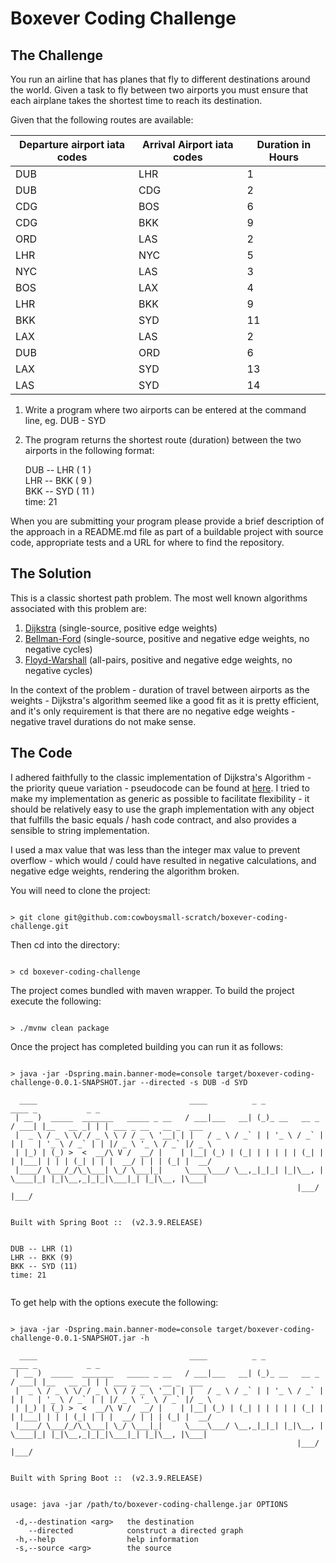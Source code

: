 
# Boxever Coding Challenge



## The Challenge


You run an airline that has planes that fly to different destinations around the world. Given a
task to fly between two airports you must ensure that each airplane takes the shortest time
to reach its destination.


Given that the following routes are available:


| Departure airport iata codes | Arrival Airport iata codes | Duration in Hours |
| ---------------------------- | -------------------------- | ----------------- |
| DUB                          | LHR                        | 1                 |
| DUB                          | CDG                        | 2                 |
| CDG                          | BOS                        | 6                 |
| CDG                          | BKK                        | 9                 |
| ORD                          | LAS                        | 2                 |
| LHR                          | NYC                        | 5                 |
| NYC                          | LAS                        | 3                 |
| BOS                          | LAX                        | 4                 |
| LHR                          | BKK                        | 9                 |
| BKK                          | SYD                        | 11                |
| LAX                          | LAS                        | 2                 |
| DUB                          | ORD                        | 6                 |
| LAX                          | SYD                        | 13                |
| LAS                          | SYD                        | 14                |




1. Write a program where two airports can be entered at the command line, eg. DUB - SYD  


2. The program returns the shortest route (duration) between the two airports in the following format:  


   DUB -- LHR ( 1 )  
   LHR -- BKK ( 9 )  
   BKK -- SYD ( 11 )  
   time: 21


When you are submitting your program please provide a brief description of the approach in a 
README.md file as part of a buildable project with source code, appropriate tests and a URL 
for where to find the repository.



## The Solution

This is a classic shortest path problem. The most well known algorithms associated with this 
problem are:


1. [Dijkstra](https://en.wikipedia.org/wiki/Dijkstra%27s_algorithm) (single-source, positive edge weights)
2. [Bellman-Ford](https://en.wikipedia.org/wiki/Bellman%E2%80%93Ford_algorithm) (single-source, positive and negative edge weights, no negative cycles)
3. [Floyd-Warshall](https://en.wikipedia.org/wiki/Floyd%E2%80%93Warshall_algorithm) (all-pairs, positive and negative edge weights, no negative cycles)


In the context of the problem - duration of travel between airports as the weights - 
Dijkstra's algorithm seemed like a good fit as it is pretty efficient, and it's only 
requirement is that there are no negative edge weights - negative travel durations do 
not make sense. 



## The Code

I adhered faithfully to the classic implementation of Dijkstra's Algorithm - the priority queue 
variation - pseudocode can be found at [here](https://en.wikipedia.org/wiki/Dijkstra%27s_algorithm#Using_a_priority_queue). 
I tried to make my implementation as generic as possible to facilitate flexibility - 
it should be relatively easy to use the graph implementation with any object that fulfills the 
basic equals / hash code contract, and also provides a sensible to string implementation.


I used a max value that was less than the integer max value to prevent overflow - which would 
/ could have resulted in negative calculations, and negative edge weights, rendering the algorithm 
broken.


You will need to clone the project:


```shell

> git clone git@github.com:cowboysmall-scratch/boxever-coding-challenge.git  

```


Then cd into the directory:


```shell

> cd boxever-coding-challenge

```


The project comes bundled with maven wrapper. To build the project execute the following:


```shell

> ./mvnw clean package

```


Once the project has completed building you can run it as follows:


```shell

> java -jar -Dspring.main.banner-mode=console target/boxever-coding-challenge-0.0.1-SNAPSHOT.jar --directed -s DUB -d SYD 

  ____                                  ____          _ _                ____ _           _ _
 | __ )  _____  _______   _____ _ __   / ___|___   __| (_)_ __   __ _   / ___| |__   __ _| | | ___ _ __   __ _  ___
 |  _ \ / _ \ \/ / _ \ \ / / _ \ '__| | |   / _ \ / _` | | '_ \ / _` | | |   | '_ \ / _` | | |/ _ \ '_ \ / _` |/ _ \
 | |_) | (_) >  <  __/\ V /  __/ |    | |__| (_) | (_| | | | | | (_| | | |___| | | | (_| | | |  __/ | | | (_| |  __/
 |____/ \___/_/\_\___| \_/ \___|_|     \____\___/ \__,_|_|_| |_|\__, |  \____|_| |_|\__,_|_|_|\___|_| |_|\__, |\___|
                                                                |___/                                    |___/


Built with Spring Boot ::  (v2.3.9.RELEASE)


DUB -- LHR (1)
LHR -- BKK (9)
BKK -- SYD (11)
time: 21


```


To get help with the options execute the following:

```shell

> java -jar -Dspring.main.banner-mode=console target/boxever-coding-challenge-0.0.1-SNAPSHOT.jar -h 

  ____                                  ____          _ _                ____ _           _ _
 | __ )  _____  _______   _____ _ __   / ___|___   __| (_)_ __   __ _   / ___| |__   __ _| | | ___ _ __   __ _  ___
 |  _ \ / _ \ \/ / _ \ \ / / _ \ '__| | |   / _ \ / _` | | '_ \ / _` | | |   | '_ \ / _` | | |/ _ \ '_ \ / _` |/ _ \
 | |_) | (_) >  <  __/\ V /  __/ |    | |__| (_) | (_| | | | | | (_| | | |___| | | | (_| | | |  __/ | | | (_| |  __/
 |____/ \___/_/\_\___| \_/ \___|_|     \____\___/ \__,_|_|_| |_|\__, |  \____|_| |_|\__,_|_|_|\___|_| |_|\__, |\___|
                                                                |___/                                    |___/


Built with Spring Boot ::  (v2.3.9.RELEASE)


usage: java -jar /path/to/boxever-coding-challenge.jar OPTIONS

 -d,--destination <arg>   the destination
    --directed            construct a directed graph
 -h,--help                help information
 -s,--source <arg>        the source



```
